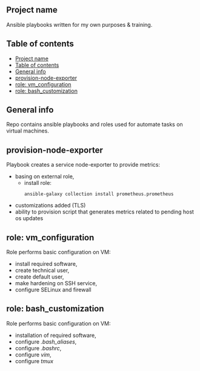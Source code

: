 ## Project name

Ansible playbooks written for my own purposes & training.

## Table of contents
- [Project name](#project-name)
- [Table of contents](#table-of-contents)
- [General info](#general-info)
- [provision-node-exporter](#provision-node-exporter)
- [role: vm\_configuration](#role-vm_configuration)
- [role: bash\_customization](#role-bash_customization)
## General info

Repo contains ansible playbooks and roles used for automate tasks on virtual machines.
 
## provision-node-exporter
Playbook creates a service node-exporter to provide metrics:
- basing on external role,
  - install role:
    ```
    ansible-galaxy collection install prometheus.prometheus
    ```
- customizations added (TLS)
- ability to provision script that generates metrics related to pending host os updates

## role: vm_configuration
Role performs basic configuration on VM:
- install required software,
- create technical user,
- create default user,
- make hardening on SSH service,
- configure SELinux and firewall

## role: bash_customization
Role performs basic configuration on VM:
- installation of required software,
- configure *.bash_aliases*,
- configure *.bashrc*,
- configure *vim*,
- configure *tmux*
